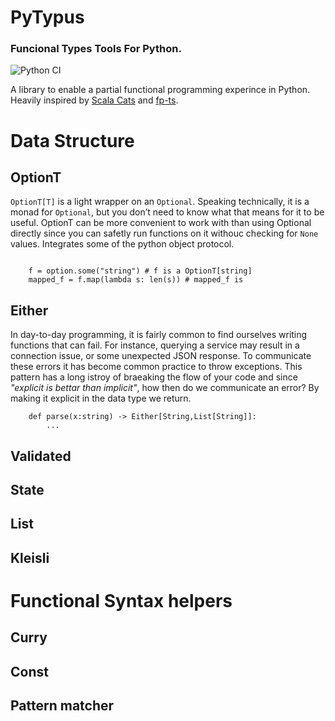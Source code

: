 # PyTypus

### Funcional Types Tools For Python.

![Python CI](https://github.com/sammyrulez/pytypus/workflows/Python%20CI/badge.svg)

A library to enable a partial functional programming experince in Python.
Heavily inspired by [Scala Cats](https://typelevel.org/cats/) and [fp-ts](https://gcanti.github.io/fp-ts/).

# Data Structure


## OptionT

`OptionT[T]` is a light wrapper on an `Optional`. Speaking technically, it is a monad for `Optional`, but you don’t need to know what that means for it to be useful. OptionT can be more convenient to work with than using Optional directly since you can  safetly run functions on it withouc checking for `None` values. Integrates some of the python object protocol.

```

    f = option.some("string") # f is a OptionT[string]
    mapped_f = f.map(lambda s: len(s)) # mapped_f is

```

## Either

In day-to-day programming, it is fairly common to find ourselves writing functions that can fail. For instance, querying a service may result in a connection issue, or some unexpected JSON response. To communicate these errors it has become common practice to throw exceptions. This pattern has a long istroy of braeaking the flow of your code and since *"explicit is bettar than implicit"*, how then do we communicate an error? By making it explicit in the data type we return.

```
    def parse(x:string) -> Either[String,List[String]]:
        ...

```

## Validated

## State

## List

## Kleisli

# Functional Syntax helpers

## Curry

## Const

## Pattern matcher





